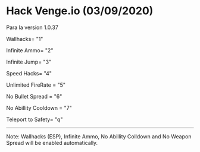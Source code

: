# Hack Venge.io (03/09/2020)

Para la version 1.0.37

Wallhacks= "1"

Infinite Ammo= "2"

Infinite Jump= "3"

Speed Hacks= "4"

Unlimited FireRate = "5"

No Bullet Spread = "6"

No Abillity Cooldown = "7"

Teleport to Safety= "q"

------------------------------------------------------------------------------
Note: Wallhacks (ESP), Infinite Ammo, No Abillity Colldown and No Weapon Spread will be enabled automatically.
